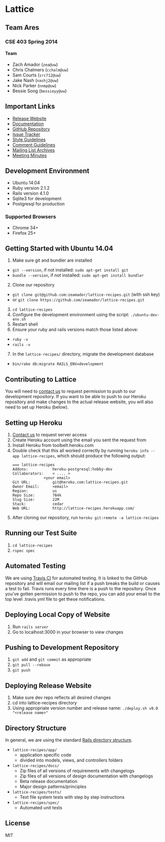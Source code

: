 # Lattice
## Team Ares
### CSE 403 Spring 2014
#### Team
- Zach Amador (`zea@uw`)
- Chris Chalmers (`cchalm@uw`)
- Sam Courts (`src712@uw`)
- Jake Nash (`nashj2@uw`)
- Nick Parker (`nnmp@uw`)
- Bessie Song (`bessieyy@uw`)

## Important Links
- [Release Website](http://lattice-recipes.herokuapp.com/)
- [Documentation](https://github.com/zeamador/lattice-recipes/tree/master/docs)
- [GitHub Repository](https://github.com/zeamador/lattice-recipes)
- [Issue Tracker](https://github.com/zeamador/lattice-recipes/issues)
- [Style Guidelines](https://github.com/styleguide/ruby)
- [Comment Guidelines](http://tomdoc.org/)
- [Mailing List Archives](http://mailman1.u.washington.edu/pipermail/cse403_ares/)
- [Meeting Minutes](https://docs.google.com/document/d/1ojSoqqIhGlx7bhAVIOo-5m7rPOyhUua67JkJ6k-VrRg/edit?usp=sharing)

## Development Environment
- Ubuntu 14.04
- Ruby version 2.1.2
- Rails version 4.1.0
- Sqlite3 for development
- Postgresql for production

### Supported Browsers
- Chrome 34+
- Firefox 25+

## Getting Started with Ubuntu 14.04
1. Make sure git and bundler are installed
 - ``git --version``, if not installed: ``sudo apt-get install git``
 - ``bundle --version``, if not installed: ``sudo apt-get install bundler``
2. Clone our repository
 - ``git clone git@github.com:zeamador/lattice-recipes.git`` (with ssh key)
 - or ``git clone https://github.com/zeamador/lattice-recipes.git``
3. ``cd lattice-recipes``
4. Configure the development environment using the script:
   ``./ubuntu-dev-env.sh``
5. Restart shell
6. Ensure your ruby and rails versions match those listed above:
 - ``ruby -v``
 - ``rails -v``
7. In the ``lattice-recipes/`` directory, migrate the development database
 - ``bin/rake db:migrate RAILS_ENV=development``

## Contributing to Lattice
You will need to [contact us][contact] to 
request permission to push to our development repository. If you want 
to be able to push to our Heroku repository and make changes to the 
actual release website, you will also need to set up Heroku (below).

## Setting up Heroku
1. [Contact us][contact] to request server access
2. Create Heroku account using the email you sent the request from
3. Install Heroku from toolbelt.heroku.com
4. Double check that this all worked correctly by running
   ``heroku info --app lattice-recipes``,
   which should produce the following output:  
    ```
    === lattice-recipes  
    Addons:           heroku-postgresql:hobby-dev  
    Collaborators:    < .... >  
                  <your email>  
    Git URL:          git@heroku.com:lattice-recipes.git  
    Owner Email:      <email>  
    Region:           us  
    Repo Size:        784k   
    Slug Size:        22M  
    Stack:            cedar  
    Web URL:          http://lattice-recipes.herokuapp.com/  
    ```
5. After cloning our repository, run
   ``heroku git:remote -a lattice-recipes``

## Running our Test Suite
1. ``cd lattice-recipes``
2. ``rspec spec`` 

## Automated Testing
We are using [Travis CI][travis]
for automated testing. It is linked to the GitHub repository and will email
our mailing list if a push breaks the build or causes a test to
fail. Travis runs every time there is a push to the repository. Once you've
gotten permission to push to the repo, you can add your email to the top
level .travis.yml file to get these notifications.

## Deploying Local Copy of Website
1. Run ``rails server``
2. Go to localhost:3000 in your browser to view changes

## Pushing to Development Repository
1. ``git add`` and ``git commit`` as appropriate
2. ``git pull --rebase`` 
3. ``git push``

## Deploying Release Website
1. Make sure dev repo reflects all desired changes
2. cd into lattice-recipes directory
3. Using appropriate version number and release name:
    ``./deploy.sh v0.0 "<release name>"``

## Directory Structure
In general, we are using the standard [Rails directory structure][rails].
 - `lattice-recipes/app/`
    - application specific code
    - divided into models, views, and controllers folders
 - `lattice-recipes/docs/`
    - Zip files of all versions of requirements with changelogs
    - Zip files of all versions of design documentation with changelogs
    - Beta release documentation
    - Major design patterns/principles
 - `lattice-recipes/tests/`
    - Text file system tests with step by step instructions
 - `lattice-recipes/spec/`
    - Automated unit tests

## License
MIT

[travis]:https://travis-ci.org/zeamador/lattice-recipes
[contact]:mailto:cse403_ares@u.washington.edu
[rails]:http://www.tutorialspoint.com/ruby-on-rails/rails-directory-structure.htm
